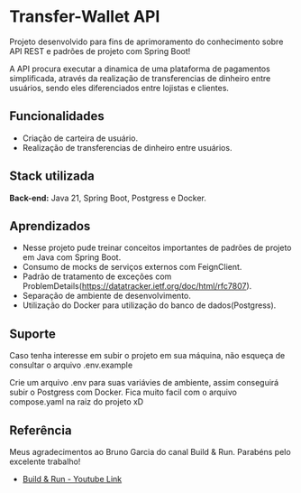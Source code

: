 
# Transfer-Wallet API

Projeto desenvolvido para fins de aprimoramento do conhecimento sobre API REST e padrões de projeto com Spring Boot!

A API procura executar a dinamica de uma plataforma de pagamentos simplificada, através da realização de transferencias de dinheiro entre usuários, sendo eles diferenciados entre lojistas e clientes.



## Funcionalidades

- Criação de carteira de usuário.
- Realização de transferencias de dinheiro entre usuários.



## Stack utilizada

**Back-end:** Java 21, Spring Boot, Postgress e Docker.


## Aprendizados

- Nesse projeto pude treinar conceitos importantes de padrões de projeto em Java com Spring Boot. 
- Consumo de mocks de serviços externos com FeignClient. 
- Padrão de tratamento de exceções com ProblemDetails(https://datatracker.ietf.org/doc/html/rfc7807). 
- Separação de ambiente de desenvolvimento. 
- Utilização do Docker para utilização do banco de dados(Postgress).


## Suporte

Caso tenha interesse em subir o projeto em sua máquina, não esqueça de consultar o arquivo .env.example

Crie um arquivo .env para suas variávies de ambiente, assim conseguirá subir o Postgress com Docker. Fica muito facil com o arquivo compose.yaml na raiz do projeto xD 


## Referência
Meus agradecimentos ao Bruno Garcia do canal Build & Run.
Parabéns pelo excelente trabalho!
 - [Build & Run - Youtube Link](https://www.youtube.com/@buildrun-tech)



